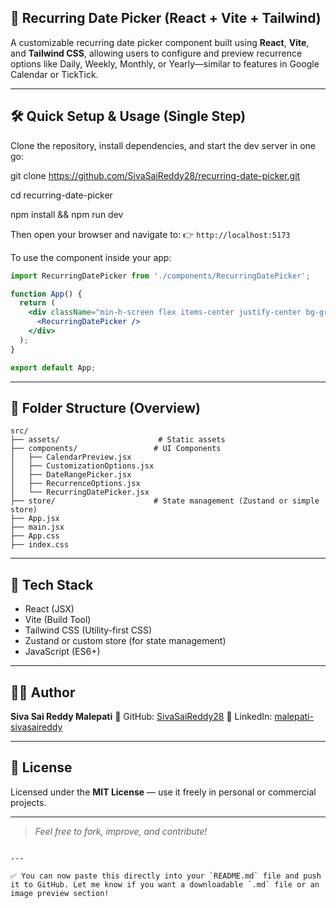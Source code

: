 
## 📅 Recurring Date Picker (React + Vite + Tailwind)

A customizable recurring date picker component built using **React**, **Vite**, and **Tailwind CSS**, allowing users to configure and preview recurrence options like Daily, Weekly, Monthly, or Yearly—similar to features in Google Calendar or TickTick.

---

## 🛠 Quick Setup & Usage (Single Step)

Clone the repository, install dependencies, and start the dev server in one go:


git clone https://github.com/SivaSaiReddy28/recurring-date-picker.git

cd recurring-date-picker 

npm install && npm run dev

Then open your browser and navigate to:
👉 `http://localhost:5173`

To use the component inside your app:

```jsx
import RecurringDatePicker from './components/RecurringDatePicker';

function App() {
  return (
    <div className="min-h-screen flex items-center justify-center bg-gray-100">
      <RecurringDatePicker />
    </div>
  );
}

export default App;
```

---

## 📁 Folder Structure (Overview)

```
src/
├── assets/                      # Static assets
├── components/                 # UI Components
│   ├── CalendarPreview.jsx
│   ├── CustomizationOptions.jsx
│   ├── DateRangePicker.jsx
│   ├── RecurrenceOptions.jsx
│   └── RecurringDatePicker.jsx
├── store/                      # State management (Zustand or simple store)
├── App.jsx
├── main.jsx
├── App.css
├── index.css
```

---

## 🔧 Tech Stack

* React (JSX)
* Vite (Build Tool)
* Tailwind CSS (Utility-first CSS)
* Zustand or custom store (for state management)
* JavaScript (ES6+)

---

## 👨‍💻 Author

**Siva Sai Reddy Malepati**
🔗 GitHub: [SivaSaiReddy28](https://github.com/SivaSaiReddy28)
🔗 LinkedIn: [malepati-sivasaireddy](https://www.linkedin.com/in/malepati-sivasaireddy)

---

## 📄 License

Licensed under the **MIT License** — use it freely in personal or commercial projects.

---

> *Feel free to fork, improve, and contribute!*

```

---

✅ You can now paste this directly into your `README.md` file and push it to GitHub. Let me know if you want a downloadable `.md` file or an image preview section!
```
